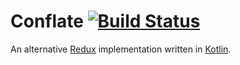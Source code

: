 # Conflate [![Build Status](https://travis-ci.org/encodeering/conflate.svg?branch=master)](https://travis-ci.org/encodeering/conflate)

An alternative [Redux](http://redux.js.org/) implementation written in [Kotlin](https://kotlinlang.org/).
